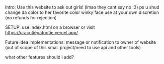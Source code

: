 Intro:
Use this website to ask out girls! (lmao they cant say no :3)
ps u shud change da color to her favorite color winky face
use at your own discretion (no refunds for rejection)

SETUP:
use index.html on a browser or visit https://uracutiepatootie.vercel.app/

Future idea implementations:
message or notification to owner of website (out of scope of this small project/need to use api and other tools)

what other features should i add?
